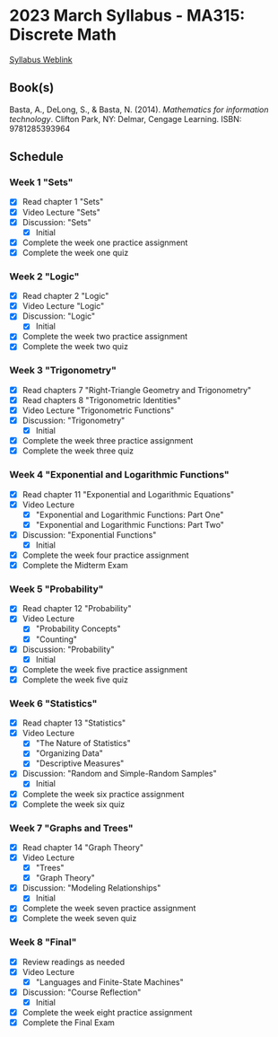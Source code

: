 # 2023 March Syllabus - MA315: Discrete Math

[Syllabus Weblink](https://content.grantham.edu/academics/GU_MA315/syllabus.htm)

## Book(s)

Basta, A., DeLong, S., & Basta, N. (2014). *Mathematics for information technology*. Clifton Park, NY: Delmar, Cengage Learning. ISBN: 9781285393964

## Schedule

### Week 1 "Sets"

- [x] Read chapter 1 "Sets"
- [x] Video Lecture "Sets"
- [x] Discussion: "Sets"
  - [x] Initial
- [x] Complete the week one practice assignment
- [x] Complete the week one quiz

### Week 2 "Logic"

- [x] Read chapter 2 "Logic"
- [x] Video Lecture "Logic"
- [x] Discussion: "Logic"
  - [x] Initial
- [x] Complete the week two practice assignment
- [x] Complete the week two quiz

### Week 3 "Trigonometry"

- [x] Read chapters 7 "Right-Triangle Geometry and Trigonometry"
- [x] Read chapters 8 "Trigonometric Identities"
- [x] Video Lecture "Trigonometric Functions"
- [x] Discussion: "Trigonometry"
  - [x] Initial
- [x] Complete the week three practice assignment
- [x] Complete the week three quiz

### Week 4 "Exponential and Logarithmic Functions"

- [x] Read chapter 11 "Exponential and Logarithmic Equations"
- [x] Video Lecture
  - [x] "Exponential and Logarithmic Functions: Part One"
  - [x] "Exponential and Logarithmic Functions: Part Two"
- [x] Discussion: "Exponential Functions"
  - [x] Initial
- [x] Complete the week four practice assignment
- [x] Complete the Midterm Exam

### Week 5 "Probability"

- [x] Read chapter 12 "Probability"
- [x] Video Lecture
  - [x] "Probability Concepts"
  - [x] "Counting"
- [x] Discussion: "Probability"
  - [x] Initial
- [x] Complete the week five practice assignment
- [x] Complete the week five quiz

### Week 6 "Statistics"

- [x] Read chapter 13 "Statistics"
- [x] Video Lecture
  - [x] "The Nature of Statistics"
  - [x] "Organizing Data"
  - [x] "Descriptive Measures"
- [x] Discussion: "Random and Simple-Random Samples"
  - [x] Initial
- [x] Complete the week six practice assignment
- [x] Complete the week six quiz

### Week 7 "Graphs and Trees"

- [x] Read chapter 14 "Graph Theory"
- [x] Video Lecture
  - [x] "Trees"
  - [x] "Graph Theory"
- [x] Discussion: "Modeling Relationships"
  - [x] Initial
- [x] Complete the week seven practice assignment
- [x] Complete the week seven quiz

### Week 8 "Final"

- [x] Review readings as needed
- [x] Video Lecture
  - [x] "Languages and Finite-State Machines"
- [x] Discussion: "Course Reflection"
  - [x] Initial
- [x] Complete the week eight practice assignment
- [x] Complete the Final Exam
